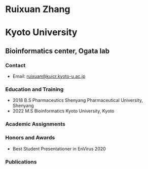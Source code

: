 # Ruixuan Zhang
# Kyoto University
## Bioinformatics center, Ogata lab
### Contact
* Email: ruixuan@kuicr.kyoto-u.ac.jp

### Education and Training
* 2018  B.S Pharmaceutics  Shenyang Pharmaceutical University, Shenyang
* 2022  M.S Bioinformatics Kyoto University, Kyoto

### Academic Assignments

### Honors and Awards
* Best Student Presentationer in EnVirus 2020

### Publications
